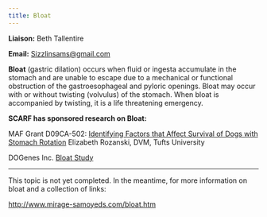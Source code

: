 ```yaml
---
title: Bloat
---
```

**Liaison:** Beth Tallentire

**Email:** [Sizzlinsams@gmail.com](mailto:Sizzlinsams@gmail.com)

**Bloat** (gastric dilation) occurs when fluid or ingesta accumulate in
the stomach and are unable to escape due to a mechanical or functional
obstruction of the gastroesophageal and pyloric openings. Bloat may
occur with or without twisting (volvulus) of the stomach. When bloat is
accompanied by twisting, it is a life threatening emergency.

**SCARF has sponsored research on Bloat:**

MAF Grant D09CA-502:  [Identifying Factors that Affect Survival of Dogs with Stomach Rotation](/research/current-studies/morris-grant-d09ca-502) Elizabeth Rozanski, DVM, Tufts University

DOGenes Inc. [Bloat Study](/research/current-studies/bloat-study)

- - -

This topic is not yet completed.  In the meantime, for more information
on bloat and a collection of links:

<http://www.mirage-samoyeds.com/bloat.htm>